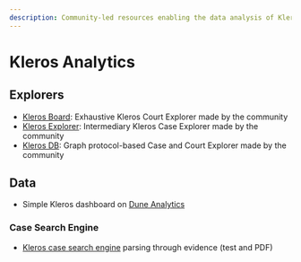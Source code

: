 ```yaml
---
description: Community-led resources enabling the data analysis of Kleros smart contracts
---
```


# Kleros Analytics

## Explorers

* [Kleros Board](http://klerosboard.com/): Exhaustive Kleros Court Explorer made by the community
* [Kleros Explorer](https://klerosexplorer.com/): Intermediary Kleros Case Explorer made by the community
* [Kleros DB](https://klerosdb.eth.link/): Graph protocol-based Case and Court Explorer made by the community

## Data

* Simple Kleros dashboard on [Dune Analytics](https://duneanalytics.com/tianqi/kleros-a-decentralized-disputes-resolution-protocal)

### Case Search Engine

* [Kleros case search engine](https://vagarish.forer.es/) parsing through evidence \(test and PDF\)

